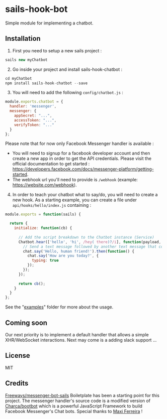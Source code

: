 # sails-hook-bot
Simple module for implementing a chatbot.

## Installation
1. First you need to setup a new sails project :
```javascript
sails new myChatbot
```
2. Go inside your project and install sails-hook-chatbot :
```javascript
cd myChatbot
npm install sails-hook-chatbot --save
```
3. You will need to add the following `config/chatbot.js` :
```javascript
module.exports.chatbot = {
  handler: 'messenger',
  messenger: {
    appSecret: "...",
    accessToken: "...",
    verifyToken: "..."
  }
};
```
Please note that for now only Facebook Messenger handler is available :
- You will need to signup for a facebook developer account and then create a new app in order to get the API credentials. Please visit the official documentation to get started : https://developers.facebook.com/docs/messenger-platform/getting-started.
- The webhook url you'll need to provide is `/webhook` (example: https://website.com/webhook).

4. In order to teach your chatbot what to say/do, you will need to create a new hook. As a starting example, you can create a file under `api/hooks/hello/index.js` containing :
```javascript
module.exports = function(sails) {

  return {
    initialize: function(cb) {
    
      // Add the script breakdown to the Chatbot instance (Service)
      Chatbot.hear(['hello', 'hi', /hey( there)?/i], function(payload, chat) {
        // Send a text message followed by another text message that contains a typing indicator
        chat.say('Hello, human friend!').then(function() {
          chat.say('How are you today?', {
            typing: true
          });
        });
      });
      
      return cb();
    }
  }
};
```
See the "[examples](https://github.com/Hexastack/sails-hook-chatbot/tree/master/examples)" folder for more about the usage.

## Coming soon
Our next priority is to implement a default handler that allows a simple XHR/WebSocket interactions.
Next may come is a adding slack support ...

## License
MIT

## Credits
[Freeways/messenger-bot-sails](https://github.com/Freeways/messenger-bot-sails) Boiletplate has been a starting point for this project.
The messenger handler's source code is a modified version of [Charca/bootbot](https://github.com/Charca/bootbot) which is a powerful JavaScript Framework to build Facebook Messenger's Chat bots. Special thanks to [Maxi Ferreira](https://github.com/Charca) !
